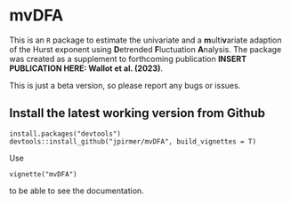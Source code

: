 # mvDFA
This is an `R` package to estimate the univariate and a **m**ulti**v**ariate adaption of the Hurst exponent using **D**etrended **F**luctuation **A**nalysis. The package was created as a supplement to forthcoming publication **INSERT PUBLICATION HERE: Wallot et al. (2023)**. 

This is just a beta version, so please report any bugs or issues.

## Install the latest working version from Github
```{r}
install.packages("devtools")
devtools::install_github("jpirmer/mvDFA", build_vignettes = T)
```

Use 

```{r}
vignette("mvDFA")
```

to be able to see the documentation. 


